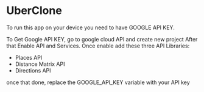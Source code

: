 # UberClone

To run this app on your device you need to have GOOGLE API KEY. 

To Get Google API KEY, go to google cloud API and create new project
After that Enable API and Services. Once enable add these three API Libraries:
- Places API
- Distance Matrix API
- Directions API

once that done, replace the GOOGLE_API_KEY variable with your API key

